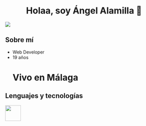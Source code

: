<div align="center">
  <h1>Holaa, soy Ángel Alamilla 👋</h1>
</div>


<img src="https://i.imgur.com/N9DNRH6.jpeg">

<h2>Sobre mí</h2>
<ul>
  <li>Web Developer</li>
  <li>19 años</li>
  <h1>Vivo en Málaga</h1>
</ul>

<h2>Lenguajes y tecnologías</h2>
<img src="https://upload.wikimedia.org/wikipedia/commons/thumb/6/61/HTML5_logo_and_wordmark.svg/2048px-HTML5_logo_and_wordmark.svg.png" width="50px">
<!--
**aab0030/aab0030** is a ✨ _special_ ✨ repository because its `README.md` (this file) appears on your GitHub profile.


